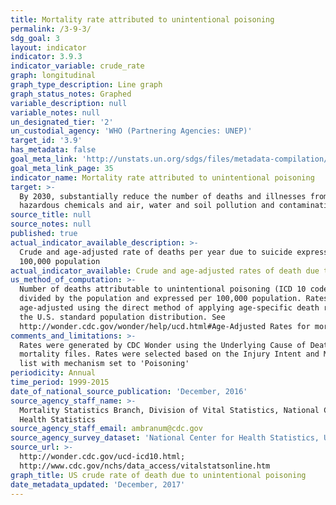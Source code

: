 ```yaml
---
title: Mortality rate attributed to unintentional poisoning
permalink: /3-9-3/
sdg_goal: 3
layout: indicator
indicator: 3.9.3
indicator_variable: crude_rate
graph: longitudinal
graph_type_description: Line graph
graph_status_notes: Graphed
variable_description: null
variable_notes: null
un_designated_tier: '2'
un_custodial_agency: 'WHO (Partnering Agencies: UNEP)'
target_id: '3.9'
has_metadata: false
goal_meta_link: 'http://unstats.un.org/sdgs/files/metadata-compilation/Metadata-Goal-3.pdf'
goal_meta_link_page: 35
indicator_name: Mortality rate attributed to unintentional poisoning
target: >-
  By 2030, substantially reduce the number of deaths and illnesses from
  hazardous chemicals and air, water and soil pollution and contamination.
source_title: null
source_notes: null
published: true
actual_indicator_available_description: >-
  Crude and age-adjusted rate of deaths per year due to suicide expressed per
  100,000 population
actual_indicator_available: Crude and age-adjusted rates of death due to unintentional poisoning
us_method_of_computation: >-
  Number of deaths attributable to unintentional poisoning (ICD 10 code X40-X49)
  divided by the population and expressed per 100,000 population. Rates are
  age-adjusted using the direct method of applying age-specific death rates to
  the U.S. standard population distribution. See
  http://wonder.cdc.gov/wonder/help/ucd.html#Age-Adjusted Rates for more detail.
comments_and_limitations: >-
  Rates were generated by CDC Wonder using the Underlying Cause of Death
  mortality files. Rates were selected based on the Injury Intent and Mechanism
  list with mechanism set to 'Poisoning'
periodicity: Annual
time_period: 1999-2015
date_of_national_source_publication: 'December, 2016'
source_agency_staff_name: >-
  Mortality Statistics Branch, Division of Vital Statistics, National Center for
  Health Statistics
source_agency_staff_email: ambranum@cdc.gov
source_agency_survey_dataset: 'National Center for Health Statistics, Underlying Cause of Death File'
source_url: >-
  http://wonder.cdc.gov/ucd-icd10.html;
  http://www.cdc.gov/nchs/data_access/vitalstatsonline.htm
graph_title: US crude rate of death due to unintentional poisoning
date_metadata_updated: 'December, 2017'
---
```

